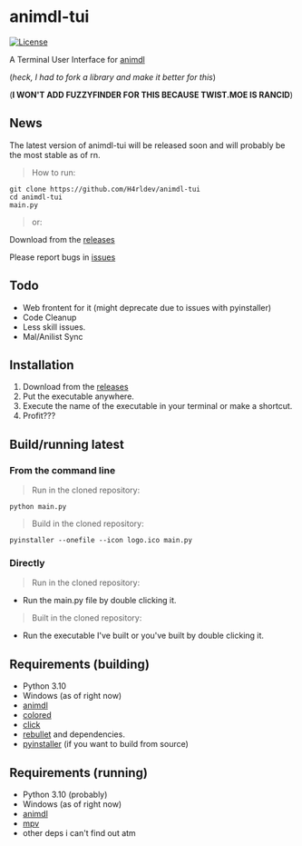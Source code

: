 # animdl-tui

[![License](https://img.shields.io/github/license/h4rldev/animdl-tui?style=flat-square)](https://github.com/H4rldev/animdl-tui/blob/main/LICENSE)

A Terminal User Interface for [animdl](https://github.com/justfoolingaround/animdl)

(_heck, I had to fork a library and make it better for this_)

(__I WON'T ADD FUZZYFINDER FOR THIS BECAUSE TWIST.MOE IS RANCID__)

## News

The latest version of animdl-tui will be released soon
and will probably be the most stable as of rn.

> How to run:

```shell
git clone https://github.com/H4rldev/animdl-tui
cd animdl-tui
main.py
```

> or:

Download from the [releases](https://github.com/h4rldev/animdl-tui/releases/latest)

Please report bugs in [issues](https://github.com/h4rldev/animdl-tui/issues)

## Todo

- Web frontent for it (might deprecate due to issues with pyinstaller)
- Code Cleanup
- Less skill issues.
- Mal/Anilist Sync

## Installation

1. Download from the [releases](https://github.com/h4rldev/animdl-tui/releases/latest)
2. Put the executable anywhere.
3. Execute the name of the executable in your terminal or make a shortcut.
4. Profit???

## Build/running latest

### From the command line

> Run in the cloned repository:

```shell
python main.py
```

> Build in the cloned repository:

```shell
pyinstaller --onefile --icon logo.ico main.py
```

### Directly

> Run in the cloned repository:

- Run the main.py file by double clicking it.

> Built in the cloned repository:

- Run the executable I've built or you've built by double clicking it.

## Requirements (building)

- Python 3.10
- Windows (as of right now)
- [animdl](https://github.com/justfoolingaround/animdl)
- [colored](https://pypi.org/project/colored/)
- [click](https://pypi.org/project/click/)
- [rebullet](https://pypi.org/project/rebullet) and dependencies.
- [pyinstaller](https://pyinstaller.org/en/stable/) (if you want to build from source)

## Requirements (running)

- Python 3.10 (probably)
- Windows (as of right now)
- [animdl](https://github.com/justfoolingaround/animdl)
- [mpv](https://mpv.io/)
- other deps i can't find out atm
